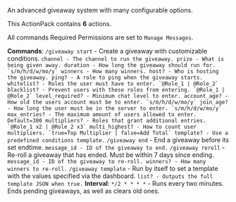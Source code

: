 An advanced giveaway system with many configurable options.

This ActionPack contains **6** actions.

All commands Required Permissions are set to `Manage Messages`.

__Commands__:
`/giveaway start` - Create a giveaway with customizable conditions.
    ```
    channel - The channel to run the giveaway.
    prize - What is being given away.
    duration - How long the giveaway should run for. `s/m/h/d/w/mo/y`
    winners - How many winners.
    host? - Who is hosting the giveaway.
    ping? - A role to ping when the giveaway starts.
    whitelist? - Roles the user must have to enter. `@Role_1 | @Role_2`
    blacklist? - Prevent users with these roles from entering. `@Role_1 | @Role_2`
    level_required? - Minimum chat level to enter.
    account_age? - How old the users account must be to enter. `s/m/h/d/w/mo/y`
    join_age? - How long the user must be in the server to enter. `s/m/h/d/w/mo/y`
    max_entries? - The maximum amount of users allowed to enter. Default=300
    multipliers? - Roles that grant additional entries. `@Role_1 x2 | @Role_2 x3`
    multi_highest? - How to count user multipliers. `true=Top Multiplier | false=Add Total`
    template? - Use a predefined conditions template.
    ```
`/giveaway end` - End a giveaway before its set endtime.
    ```
    message_id - ID of the giveaway to end.
    ```
`/giveaway reroll` - Re-roll a giveaway that has ended. Must be within 7 days since ending.
    ```
    message_id - ID of the giveaway to re-roll.
    winners? - How many winners to re-roll.
    ```
`/giveaway template` - Run by itself to set a template with the values specified via the dashboard.
    ```
    list? - Outputs the full template JSON when true.
    ```
__Interval__:
`*/2 * * * *` - Runs every two minutes. Ends pending giveaways, as well as clears old ones.